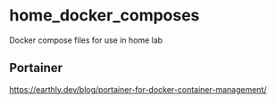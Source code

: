 # home_docker_composes
Docker compose files for use in home lab

## Portainer
https://earthly.dev/blog/portainer-for-docker-container-management/
